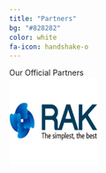 ```yaml
---
title: "Partners"
bg: "#828282"
color: white
fa-icon: handshake-o
---
```


Our Official Partners <br>
<img src="img/rak.png"  width="160px" height="160px">
